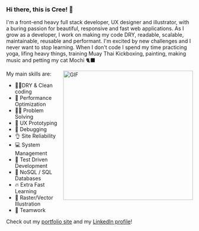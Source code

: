 ### Hi there, this is Cree! 🦄

I'm a front-end heavy full stack developer, UX designer and illustrator, with a buring passion for beautiful, responsive and fast web applications. As I grow as a developer, I work on making my code DRY, readable, scalable, maintainable, reusable and performant. I'm excited by new challenges and I never want to stop learning.
When I don't code I spend my time practicing yoga, lifing heavy things, training Muay Thai Kickboxing, painting, making music and petting my cat Mochi 🐈‍⬛

<img align="right" alt="GIF" src="https://media0.giphy.com/media/l0COJ5gIPUN2vOj5u/giphy.gif" width="350" height="350" />

My main skills are: 

- 👕✨DRY & Clean coding
- 🚀 Performance Optimization
- 👩‍🔬 Problem Solving
- 📐 UX Prototyping
- 🐛 Debugging
- 👌 Site Reliability
- 💻 System Management
- 🧪 Test Driven Development
- 🥞 NoSQL / SQL Databases
- 🔥 Extra Fast Learning
- 🎨 Raster/Vector Illustration
- 🙏 Teamwork

Check out my [portfolio site](https://cristinalester.rocks/) and my [LinkedIn profile](https://www.linkedin.com/in/cristinalesterrocks/)!


